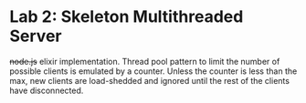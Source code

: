 # Lab 2: Skeleton Multithreaded Server

~~node.js~~ elixir implementation. Thread pool pattern to limit the number of possible clients is emulated by a counter. Unless the counter is less than the max, new clients are load-shedded and ignored until the rest of the clients have disconnected.

